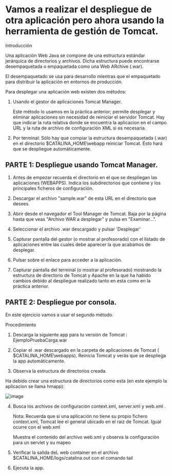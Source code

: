 # Vamos a realizar el despliegue de otra aplicación pero ahora usando la herramienta de gestión de Tomcat.

Introducción

Una aplicación Web Java se compone de una estructura estándar jerárquica de directorios y archivos. Dicha estructura puede encontrarse desempaquetada o empaquetada como una Web ARchive (.war).

El desempaquetado se usa para desarrollo mientras que el empaquetado para distribuir la aplicación en entornos de producción.

Para desplegar una aplicación web existen dos métodos:

1.  Usando el gestor de aplicaciones Tomcat Manager.

    Este método lo usamos en la práctica anterior; permite desplegar y eliminar aplicaciones sin necesidad de reiniciar el servidor Tomcat. Hay que indicar la ruta relativa donde se encuentra la aplicacion en el campo URL y la ruta de archivo de configuración XML si es necesaria.

2.  Por terminal: Sólo hay que compiar la estructura desempaquetada (.war) en el directorio $CATALINA_HOME\webapp reiniciar Tomcat. Ésto hará que se despliegue automáticamente.

## PARTE 1: Despliegue usando Tomcat Manager.

1. Antes de empezar recuerda el directorio en el que se despliegan las aplicaciones (WEBAPPS). Indica los subdirectorios que contiene y los principales ficheros de configuración.

2. Descargar el archivo "sample.war" de esta URL en el directorio que desees.

3. Abrir desde el navegador el Tool Manager de Tomcat. Baja por la página hasta que veas "Archivo WAR a desplegar" y pulsa en "Examinar...".

4. Seleccionar el archivo .war descargado y pulsar 'Desplegar'

5. Capturar pantalla del gestor (o mostrar al profesorado) con el listado de aplicaciones entre las cuales debe aparecer la que acabamos de desplegar.

6. Pulsar sobre el enlace para acceder a la aplicación.

7. Capturar pantalla del terminal (o mostrar al profesorado) mostrando la estructura de directorio de Tomcat y Apache en la que ha habido cambios debido al despliegue realizado tanto en esta como en la práctica anterior.

## PARTE 2: Despliegue por consola.

En este ejercicio vamos a usar el segundo método.

Procedimiento

1. Descarga la siguiente app para tu versión de Tomcat : EjemploPruebaCarga.war

2. Copiar el .war descargado en la carpeta de aplicaciones de Tomcat ( $CATALINA_HOME\webapps). Reinicia Tomcat y verás que se despliega la app automáticamente.

3. Observa la estructura de directorios creada.

Ha debido crear una estructura de directorios como esta (en este ejemplo la aplicacion se llama hmapp):

![image](04_WebApp.0.jpg)

4. Busca los archivos de configuración context.xml, server.xml y web.xml .

   Nota: Recuerda que si una aplicación no tiene su propio fichero context.xml, Tomcat lee el general ubicado en el raiz de Tomcat. Igual ocurre con el web.xml
    
    Muestra el contenido del archivo web.xml y observa la configuración para un servlet y su mapeo

5. Verificar la salida deL web container en el archivo $CATALINA_HOME/logs/catalina.out con el comando tail

6. Ejecuta la app.
